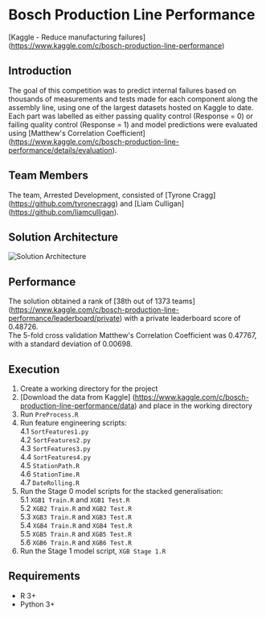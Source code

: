 # Bosch Production Line Performance
[Kaggle - Reduce manufacturing failures] (https://www.kaggle.com/c/bosch-production-line-performance)

## Introduction
The goal of this competition was to predict internal failures based on thousands of measurements and tests made for each component along the assembly line, using one of the largest datasets hosted on Kaggle to date. <br>
Each part was labelled as either passing quality control (Response = 0) or failing quality control (Response = 1) and model predictions were evaluated using [Matthew's Correlation Coefficient] (https://www.kaggle.com/c/bosch-production-line-performance/details/evaluation).

## Team Members
The team, Arrested Development, consisted of [Tyrone Cragg] (https://github.com/tyronecragg) and [Liam Culligan] (https://github.com/liamculligan).

## Solution Architecture
![Solution Architecture](https://github.com/liamculligan/bosch-production-line-performance/blob/master/Images/Solution-Architecture.jpg?raw=true "Solution Architecture")

## Performance
The solution obtained a rank of [38th out of 1373 teams] (https://www.kaggle.com/c/bosch-production-line-performance/leaderboard/private) with a private leaderboard score of 0.48726. <br> The 5-fold cross validation Matthew's Correlation Coefficient was 0.47767, with a standard deviation of 0.00698.

## Execution
1. Create a working directory for the project <br>
2. [Download the data from Kaggle] (https://www.kaggle.com/c/bosch-production-line-performance/data) and place in the working directory
3. Run `PreProcess.R`
4. Run feature engineering scripts: <br>
4.1 `SortFeatures1.py` <br>
4.2 `SortFeatures2.py` <br>
4.3 `SortFeatures3.py` <br>
4.4 `SortFeatures4.py` <br>
4.5 `StationPath.R` <br>
4.6 `StationTime.R` <br>
4.7 `DateRolling.R` <br>
5. Run the Stage 0 model scripts for the stacked generalisation: <br>
5.1 `XGB1 Train.R` and `XGB1 Test.R` <br>
5.2 `XGB2 Train.R` and `XGB2 Test.R` <br>
5.3 `XGB3 Train.R` and `XGB3 Test.R` <br>
5.4 `XGB4 Train.R` and `XGB4 Test.R` <br>
5.5 `XGB5 Train.R` and `XGB5 Test.R` <br>
5.6 `XGB6 Train.R` and `XGB6 Test.R` <br>
6. Run the Stage 1 model script, `XGB Stage 1.R`

## Requirements
* R 3+
* Python 3+
